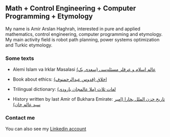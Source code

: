 ## Math + Control Engineering + Computer Programming + Etymology

My name is Amir Arslan Haghrah, interested in pure and applied mathematics, control engineering, computer programming and etymology. My main activity field is robot path planning, power systems optimization and Turkic etymology.

### Some texts
* Alemi Islam va Irklar Masalasi [عالم اسلام و عرقلر مسئله‌سی (سعدی بک)](https://github.com/Haghrah/Alemi_Islam_va_Irklar_Meselesi/blob/master/Mahfil_Alemi_Islam_va_Irqlar_Masalasi.pdf)

* Book about ethics: [اخلاق (قدوس عبدالرحمنوف)](https://github.com/Haghrah/Akhlagh/blob/master/akhlaq.pdf)

* Trilingual dictionary: [لغات ثلاث (ملا عالمجان بارودی)](https://github.com/Haghrah/lughati_thalath/blob/master/uch_til.pdf)

* History written by last Amir of Bukhara Emirate: [تاریخ حزن الملل بخارا (امیر سید عالم خان)](https://github.com/Haghrah/Tarihi-huzn-ul-milali-buhara/blob/master/tarixi_huzn_ul_milal.pdf)

### Contact me
You can also see my [Linkedin account](https://www.linkedin.com/in/amir-arslan-haghrah-53b2258a)

